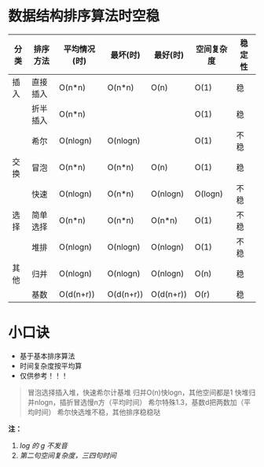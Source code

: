 # 数据结构排序算法时空稳

| 分类   | 排序方法 | 平均情况(时)   | 最坏(时)     | 最好(时)     | 空间复杂度   | 稳定性  |
| ---- | ---- | --------- | --------- | --------- | ------- | ---- |
| 插入   | 直接插入 | O(n*n)    | O(n*n)    | O(n)      | O(1)    | 稳    |
|      | 折半插入 | O(n*n)    |           |           | O(1)    | 稳    |
|      | 希尔   | O(nlogn)  | O(nlogn)  |           | O(1)    | 不稳   |
| 交换   | 冒泡   | O(n*n)    | O(n*n)    | O(n)      | O(1)    | 稳    |
|      | 快速   | O(nlogn)  | O(n*n)    | O(nlogn)  | O(logn) | 不稳   |
| 选择   | 简单选择 | O(n*n)    | O(n*n)    | O(n*n)    | O(1)    | 不稳   |
|      | 堆排   | O(nlogn)  | O(nlogn)  | O(nlogn)  | O(1)    | 不稳   |
| 其他   | 归并   | O(nlogn)  | O(nlogn)  | O(nlogn)  | O(n)    | 稳    |
|      | 基数   | O(d(n+r)) | O(d(n+r)) | O(d(n+r)) | O(r)    | 稳    |

# 小口诀

- 基于基本排序算法
- 时间复杂度按平均算
- 仅供参考！！！

> 冒泡选择插入堆，快速希尔计基堆
> 归并O(n)快logn，其他空间都是1
> 快堆归并nlogn，插折冒选慢n方（平均时间）
> 希尔特殊1.3，基数d把两数加（平均时间）
> 希尔快选堆不稳，其他排序稳稳哒

**注：**

1. *log 的 g 不发音*
2. *第二句空间复杂度，三四句时间*  
